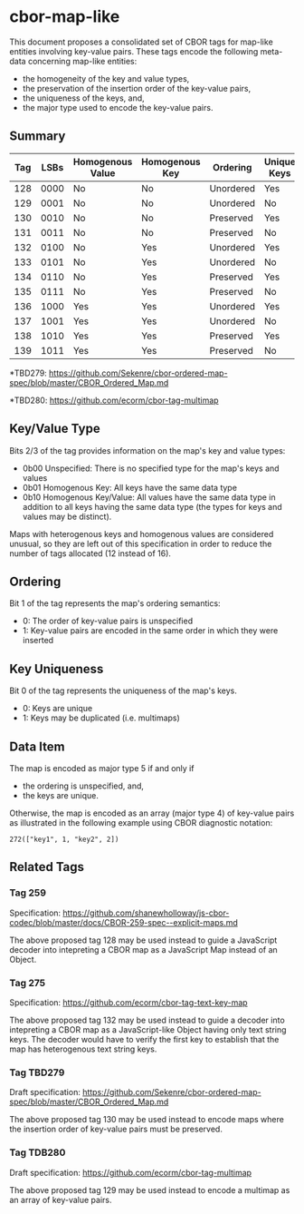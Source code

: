 # cbor-map-like

This document proposes a consolidated set of CBOR tags for map-like entities involving key-value pairs. These tags encode the following meta-data concerning map-like entities:

- the homogeneity of the key and value types,
- the preservation of the insertion order of the key-value pairs,
- the uniqueness of the keys, and,
- the major type used to encode the key-value pairs.

## Summary

| Tag | LSBs | Homogenous Value | Homogenous Key | Ordering  | Unique Keys | Data Item | Related Tag |
| --- | ---- | ---------------- | -------------- | --------- | ----------- | --------- | ----------- |
| 128 | 0000 | No               | No             | Unordered | Yes         | map       | 259         |
| 129 | 0001 | No               | No             | Unordered | No          | array     | TDB280*     |
| 130 | 0010 | No               | No             | Preserved | Yes         | array     | TBD279*     |
| 131 | 0011 | No               | No             | Preserved | No          | array     |             |
| 132 | 0100 | No               | Yes            | Unordered | Yes         | map       | 275         |
| 133 | 0101 | No               | Yes            | Unordered | No          | array     |             |
| 134 | 0110 | No               | Yes            | Preserved | Yes         | array     |             |
| 135 | 0111 | No               | Yes            | Preserved | No          | array     |             |
| 136 | 1000 | Yes              | Yes            | Unordered | Yes         | map       |             |
| 137 | 1001 | Yes              | Yes            | Unordered | No          | array     |             |
| 138 | 1010 | Yes              | Yes            | Preserved | Yes         | array     |             |
| 139 | 1011 | Yes              | Yes            | Preserved | No          | array     |             |

*TBD279: https://github.com/Sekenre/cbor-ordered-map-spec/blob/master/CBOR_Ordered_Map.md

*TBD280: https://github.com/ecorm/cbor-tag-multimap

## Key/Value Type

Bits 2/3 of the tag provides information on the map's key and value types:

- 0b00 Unspecified: There is no specified type for the map's keys and values
- 0b01 Homogenous Key: All keys have the same data type
- 0b10 Homogenous Key/Value: All values have the same data type in addition to all keys having the same data type (the types for keys and values may be distinct).

Maps with heterogenous keys and homogenous values are considered unusual, so they are left out of this specification in order to reduce the number of tags allocated (12 instead of 16).

## Ordering

Bit 1 of the tag represents the map's ordering semantics:

- 0: The order of key-value pairs is unspecified
- 1: Key-value pairs are encoded in the same order in which they were inserted

## Key Uniqueness

Bit 0 of the tag represents the uniqueness of the map's keys.

- 0: Keys are unique
- 1: Keys may be duplicated (i.e. multimaps)

## Data Item

The map is encoded as major type 5 if and only if

- the ordering is unspecified, and,
- the keys are unique.

Otherwise, the map is encoded as an array (major type 4) of key-value pairs as illustrated in the following example using CBOR diagnostic notation:

```
272(["key1", 1, "key2", 2])
```

## Related Tags

### Tag 259

Specification: https://github.com/shanewholloway/js-cbor-codec/blob/master/docs/CBOR-259-spec--explicit-maps.md

The above proposed tag 128 may be used instead to guide a JavaScript decoder into intepreting a CBOR map as a JavaScript Map instead of an Object.

### Tag 275

Specification: https://github.com/ecorm/cbor-tag-text-key-map

The above proposed tag 132 may be used instead to guide a decoder into intepreting a CBOR map as a JavaScript-like Object having only text string keys. The decoder would have to verify the first key to establish that the map has heterogenous text string keys.

### Tag TBD279 ###

Draft specification: https://github.com/Sekenre/cbor-ordered-map-spec/blob/master/CBOR_Ordered_Map.md

The above proposed tag 130 may be used instead to encode maps where the insertion order of key-value pairs must be preserved.

### Tag TDB280 ###

Draft specification: https://github.com/ecorm/cbor-tag-multimap

The above proposed tag 129 may be used instead to encode a multimap as an array of key-value pairs.
